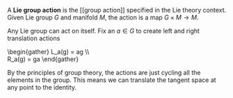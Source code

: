 A **Lie group action** is the [[group action]] specified in the Lie theory context. Given Lie group $G$ and manifold $M$, the action is a map $G\times M \to M$. 

Any Lie group can act on itself. Fix an $a \in G$ to create left and right translation actions

\begin{gather}
L_a(g) = ag \\\\\
R_a(g) = ga
\end{gather}

By the principles of group theory, the actions are just cycling all the elements in the group. This means we can translate the tangent space at any point to the identity.